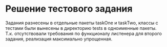 # Решение тестового задания
Задания разнесены в отдельные пакеты taskOne и taskTwo, классы с тестами были вынесены в директорию tests в одноименные пакеты.    
Т.к. отсутствовали требования по функционалу листенера для второго задания, реализация максимально упрощенная.
